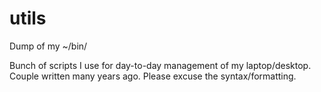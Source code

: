 # utils
Dump of my ~/bin/

Bunch of scripts I use for day-to-day management of my laptop/desktop. Couple written many years ago. Please excuse the syntax/formatting.
